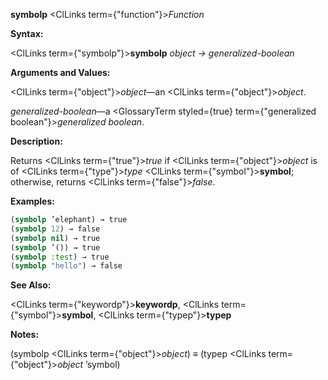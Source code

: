 **symbolp** <ClLinks  term={"function"}><i>Function</i></ClLinks> 



**Syntax:** 



<ClLinks  term={"symbolp"}><b>symbolp</b></ClLinks> *object → generalized-boolean* 



**Arguments and Values:** 



<ClLinks  term={"object"}><i>object</i></ClLinks>—an <ClLinks  term={"object"}><i>object</i></ClLinks>. 



*generalized-boolean*—a <GlossaryTerm styled={true} term={"generalized boolean"}><i>generalized boolean</i></GlossaryTerm>. 



**Description:** 



Returns <ClLinks  term={"true"}><i>true</i></ClLinks> if <ClLinks  term={"object"}><i>object</i></ClLinks> is of <ClLinks  term={"type"}><i>type</i></ClLinks> <ClLinks  term={"symbol"}><b>symbol</b></ClLinks>; otherwise, returns <ClLinks  term={"false"}><i>false</i></ClLinks>. 



**Examples:**
```lisp
(symbolp ’elephant) → true 
(symbolp 12) → false 
(symbolp nil) → true 
(symbolp ’()) → true 
(symbolp :test) → true 
(symbolp "hello") → false 
```
**See Also:** 



<ClLinks  term={"keywordp"}><b>keywordp</b></ClLinks>, <ClLinks  term={"symbol"}><b>symbol</b></ClLinks>, <ClLinks  term={"typep"}><b>typep</b></ClLinks> 







 



 



**Notes:** 



(symbolp <ClLinks  term={"object"}><i>object</i></ClLinks>) *≡* (typep <ClLinks  term={"object"}><i>object</i></ClLinks> ’symbol) 



